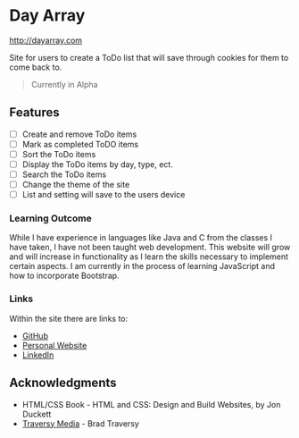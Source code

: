# Day Array

http://dayarray.com

Site for users to create a ToDo list that will save through cookies for them to come back to.

> Currently in Alpha

## Features

-[ ] Create and remove ToDo items
-[ ] Mark as completed ToDO items
-[ ] Sort the ToDo items
-[ ] Display the ToDo items by day, type, ect.
-[ ] Search the ToDo items
-[ ] Change the theme of the site
-[ ] List and setting will save to the users device

### Learning Outcome

While I have experience in languages like Java and C from the classes I have taken, I have not been taught web development. This website will grow and will increase in functionality as I learn the skills necessary to implement certain aspects. I am currently in the process of learning JavaScript and how to incorporate Bootstrap.

### Links

Within the site there are links to:

* [GitHub](https://github.com/Domenick97)
* [Personal Website](http://domenickdibiase.com)
* [LinkedIn](https://www.linkedin.com/in/domenickd)

## Acknowledgments

* HTML/CSS Book - HTML and CSS: Design and Build Websites, by Jon Duckett
* [Traversy Media](https://www.traversymedia.com/) - Brad Traversy
